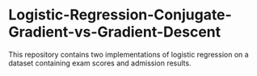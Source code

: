 # Logistic-Regression-Conjugate-Gradient-vs-Gradient-Descent
This repository contains two implementations of logistic regression on a dataset containing exam scores and admission results.
